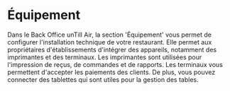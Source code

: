 # Équipement

Dans le Back Office unTill Air, la section 'Équipement' vous permet de configurer l'installation technique de votre restaurant. Elle permet aux propriétaires d'établissements d'intégrer des appareils, notamment des imprimantes et des terminaux. Les imprimantes sont utilisées pour l'impression de reçus, de commandes et de rapports. Les terminaux vous permettent d'accepter les paiements des clients. De plus, vous pouvez connecter des tablettes qui sont utiles pour la gestion des tables.